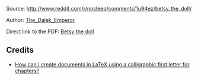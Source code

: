 Source: http://www.reddit.com/r/nosleep/comments/1u94ez/betsy_the_doll/

Author: [The_Dalek_Emperor](http://www.reddit.com/user/The_Dalek_Emperor)

Direct link to the PDF: [Betsy the doll](https://github.com/MartinThoma/free-books/blob/master/Reddit-nosleep/The-Dalek-Emperor/Betsy-the-Doll/Betsy-the-Doll.pdf?raw=true)

## Credits

* [How can I create documents in LaTeX using a calligraphic first letter for chapters?](http://tex.stackexchange.com/q/769/5645)